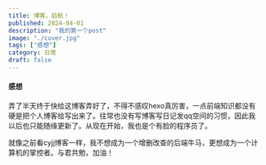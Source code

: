 ```yaml
---
title: 博客，启航！
published: 2024-04-01
description: "我的第一个post"
image: "./cover.jpg"
tags: ["感想"]
category: 日常
draft: false
---
```








#### 感想
​	弄了半天终于快给这博客弄好了，不得不感叹hexo真厉害，一点前端知识都没有硬是把个人博客给写出来了。往常也没有写博客写日记发qq空间的习惯，因此我以后也只能随缘更新了。从现在开始，我也是个有脸的程序员了。

​	就像之前看cyjj博客一样，我不想成为一个增删改查的后端牛马，更想成为一个计算机的掌控者。与君共勉，加油！






